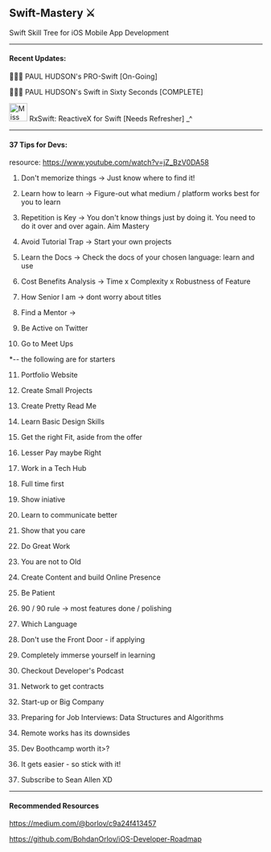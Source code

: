 ## Swift-Mastery ⚔️ 
Swift Skill Tree for iOS Mobile App Development

----


#### Recent Updates: 

👨🏻‍💻 PAUL HUDSON's PRO-Swift [On-Going]

👨🏻‍💻 PAUL HUDSON's Swift in Sixty Seconds [COMPLETE] 


<img src="https://github.com/ReactiveX/RxSwift/blob/master/assets/Rx_Logo_M.png" alt="Miss Electric Eel 2016" width="36" height="36"> RxSwift: ReactiveX for Swift [Needs Refresher] _^

----


#### 37 Tips for Devs: 

resource: https://www.youtube.com/watch?v=jZ_BzV0DA58

1. Don't memorize things -> Just know where to find it!

2. Learn how to learn -> Figure-out what medium / platform works best for you to learn

3. Repetition is Key -> You don't know things just by doing it. You need to do it over and over again. Aim Mastery

4. Avoid Tutorial Trap -> Start your own projects

5. Learn the Docs -> Check the docs of your chosen language: learn and use

6. Cost Benefits Analysis -> Time x Complexity x Robustness of Feature

7. How Senior I am -> dont worry about titles

8. Find a Mentor ->

9. Be Active on Twitter

10. Go to Meet Ups

*-- the following are for starters

11. Portfolio Website

12. Create Small Projects

13. Create Pretty Read Me

14. Learn Basic Design Skills

15. Get the right Fit, aside from the offer

16. Lesser Pay maybe Right

17. Work in a Tech Hub 

18. Full time first

19. Show iniative

20. Learn to communicate better

21. Show that you care

22. Do Great Work

23. You are not to Old

24. Create Content and build Online Presence

25. Be Patient

26. 90 / 90 rule -> most features done / polishing

27. Which Language

28. Don't use the Front Door - if applying

29. Completely immerse yourself in learning

30. Checkout Developer's Podcast

31. Network to get contracts

32. Start-up or Big Company

33. Preparing for Job Interviews: Data Structures and Algorithms

34. Remote works has its downsides

35. Dev Boothcamp worth it>?

36. It gets easier - so stick with it!

37. Subscribe to Sean Allen XD

----


#### Recommended Resources

https://medium.com/@borlov/c9a24f413457

https://github.com/BohdanOrlov/iOS-Developer-Roadmap
